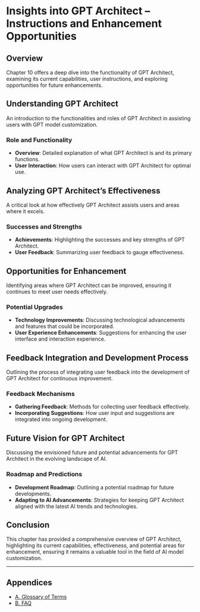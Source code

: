 # Insights into GPT Architect – Instructions and Enhancement Opportunities

## Overview
Chapter 10 offers a deep dive into the functionality of GPT Architect, examining its current capabilities, user instructions, and exploring opportunities for future enhancements.

## Understanding GPT Architect
An introduction to the functionalities and roles of GPT Architect in assisting users with GPT model customization.

### Role and Functionality
- **Overview**: Detailed explanation of what GPT Architect is and its primary functions.
- **User Interaction**: How users can interact with GPT Architect for optimal use.

## Analyzing GPT Architect’s Effectiveness
A critical look at how effectively GPT Architect assists users and areas where it excels.

### Successes and Strengths
- **Achievements**: Highlighting the successes and key strengths of GPT Architect.
- **User Feedback**: Summarizing user feedback to gauge effectiveness.

## Opportunities for Enhancement
Identifying areas where GPT Architect can be improved, ensuring it continues to meet user needs effectively.

### Potential Upgrades
- **Technology Improvements**: Discussing technological advancements and features that could be incorporated.
- **User Experience Enhancements**: Suggestions for enhancing the user interface and interaction experience.

## Feedback Integration and Development Process
Outlining the process of integrating user feedback into the development of GPT Architect for continuous improvement.

### Feedback Mechanisms
- **Gathering Feedback**: Methods for collecting user feedback effectively.
- **Incorporating Suggestions**: How user input and suggestions are integrated into ongoing development.

## Future Vision for GPT Architect
Discussing the envisioned future and potential advancements for GPT Architect in the evolving landscape of AI.

### Roadmap and Predictions
- **Development Roadmap**: Outlining a potential roadmap for future developments.
- **Adapting to AI Advancements**: Strategies for keeping GPT Architect aligned with the latest AI trends and technologies.

## Conclusion
This chapter has provided a comprehensive overview of GPT Architect, highlighting its current capabilities, effectiveness, and potential areas for enhancement, ensuring it remains a valuable tool in the field of AI model customization.

---

## Appendices
- [A. Glossary of Terms](/appendix-a.md)
- [B. FAQ](/appendix-b.md)
